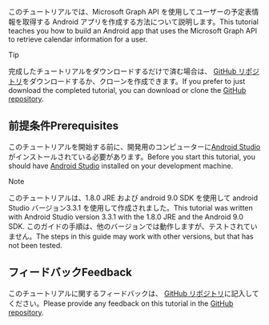 <!-- markdownlint-disable MD002 MD041 -->

<span data-ttu-id="515b5-101">このチュートリアルでは、Microsoft Graph API を使用してユーザーの予定表情報を取得する Android アプリを作成する方法について説明します。</span><span class="sxs-lookup"><span data-stu-id="515b5-101">This tutorial teaches you how to build an Android app that uses the Microsoft Graph API to retrieve calendar information for a user.</span></span>

> [!TIP]
> <span data-ttu-id="515b5-102">完成したチュートリアルをダウンロードするだけで済む場合は、 [GitHub リポジトリ](https://github.com/microsoftgraph/msgraph-training-android)をダウンロードするか、クローンを作成できます。</span><span class="sxs-lookup"><span data-stu-id="515b5-102">If you prefer to just download the completed tutorial, you can download or clone the [GitHub repository](https://github.com/microsoftgraph/msgraph-training-android).</span></span>

## <a name="prerequisites"></a><span data-ttu-id="515b5-103">前提条件</span><span class="sxs-lookup"><span data-stu-id="515b5-103">Prerequisites</span></span>

<span data-ttu-id="515b5-104">このチュートリアルを開始する前に、開発用のコンピューターに[Android Studio](https://developer.android.com/studio/)がインストールされている必要があります。</span><span class="sxs-lookup"><span data-stu-id="515b5-104">Before you start this tutorial, you should have [Android Studio](https://developer.android.com/studio/) installed on your development machine.</span></span>

> [!NOTE]
> <span data-ttu-id="515b5-105">このチュートリアルは、1.8.0 JRE および android 9.0 SDK を使用して android Studio バージョン3.3.1 を使用して作成されました。</span><span class="sxs-lookup"><span data-stu-id="515b5-105">This tutorial was written with Android Studio version 3.3.1 with the 1.8.0 JRE and the Android 9.0 SDK.</span></span> <span data-ttu-id="515b5-106">このガイドの手順は、他のバージョンでは動作しますが、テストされていません。</span><span class="sxs-lookup"><span data-stu-id="515b5-106">The steps in this guide may work with other versions, but that has not been tested.</span></span>

## <a name="feedback"></a><span data-ttu-id="515b5-107">フィードバック</span><span class="sxs-lookup"><span data-stu-id="515b5-107">Feedback</span></span>

<span data-ttu-id="515b5-108">このチュートリアルに関するフィードバックは、 [GitHub リポジトリ](https://github.com/microsoftgraph/msgraph-training-android)に記入してください。</span><span class="sxs-lookup"><span data-stu-id="515b5-108">Please provide any feedback on this tutorial in the [GitHub repository](https://github.com/microsoftgraph/msgraph-training-android).</span></span>